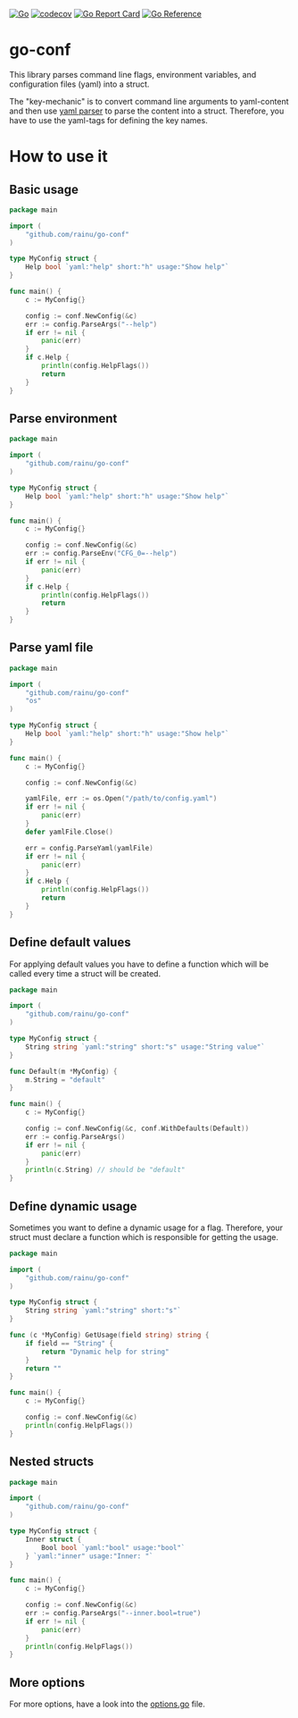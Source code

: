 [![Go](https://github.com/rainu/go-conf/actions/workflows/build.yml/badge.svg)](https://github.com/rainu/go-conf/actions/workflows/build.yml)
[![codecov](https://codecov.io/gh/rainu/go-conf/branch/main/graph/badge.svg)](https://codecov.io/gh/rainu/go-conf)
[![Go Report Card](https://goreportcard.com/badge/github.com/rainu/go-conf)](https://goreportcard.com/report/github.com/rainu/go-conf)
[![Go Reference](https://pkg.go.dev/badge/github.com/rainu/go-conf.svg)](https://pkg.go.dev/github.com/rainu/go-conf)

# go-conf

This library parses command line flags, environment variables, and configuration files (yaml) into a struct.

The "key-mechanic" is to convert command line arguments to yaml-content and then use [yaml parser](github.com/goccy/go-yaml) to parse the content into a struct.
Therefore, you have to use the yaml-tags for defining the key names.

# How to use it

## Basic usage

```go
package main

import (
	"github.com/rainu/go-conf"
)

type MyConfig struct {
	Help bool `yaml:"help" short:"h" usage:"Show help"`
}

func main() {
	c := MyConfig{}

	config := conf.NewConfig(&c)
	err := config.ParseArgs("--help")
	if err != nil {
		panic(err)
	}
	if c.Help {
		println(config.HelpFlags())
		return
	}
}
```

## Parse environment

```go
package main

import (
	"github.com/rainu/go-conf"
)

type MyConfig struct {
	Help bool `yaml:"help" short:"h" usage:"Show help"`
}

func main() {
	c := MyConfig{}

	config := conf.NewConfig(&c)
	err := config.ParseEnv("CFG_0=--help")
	if err != nil {
		panic(err)
	}
	if c.Help {
		println(config.HelpFlags())
		return
	}
}
```

## Parse yaml file

```go
package main

import (
	"github.com/rainu/go-conf"
	"os"
)

type MyConfig struct {
	Help bool `yaml:"help" short:"h" usage:"Show help"`
}

func main() {
	c := MyConfig{}

	config := conf.NewConfig(&c)

	yamlFile, err := os.Open("/path/to/config.yaml")
	if err != nil {
		panic(err)
	}
	defer yamlFile.Close()

	err = config.ParseYaml(yamlFile)
	if err != nil {
		panic(err)
	}
	if c.Help {
		println(config.HelpFlags())
		return
	}
}
```

## Define default values

For applying default values you have to define a function which will be called every time a struct will be created.

```go
package main

import (
	"github.com/rainu/go-conf"
)

type MyConfig struct {
	String string `yaml:"string" short:"s" usage:"String value"`
}

func Default(m *MyConfig) {
	m.String = "default"
}

func main() {
	c := MyConfig{}

	config := conf.NewConfig(&c, conf.WithDefaults(Default))
	err := config.ParseArgs()
	if err != nil {
		panic(err)
	}
	println(c.String) // should be "default"
}
```

## Define dynamic usage

Sometimes you want to define a dynamic usage for a flag. Therefore, your struct must declare a function which is responsible for getting the usage.

```go
package main

import (
	"github.com/rainu/go-conf"
)

type MyConfig struct {
	String string `yaml:"string" short:"s"`
}

func (c *MyConfig) GetUsage(field string) string {
	if field == "String" {
		return "Dynamic help for string"
	}
	return ""
}

func main() {
	c := MyConfig{}

	config := conf.NewConfig(&c)
	println(config.HelpFlags())
}
```

## Nested structs

```go
package main

import (
	"github.com/rainu/go-conf"
)

type MyConfig struct {
	Inner struct {
		Bool bool `yaml:"bool" usage:"bool"`
	} `yaml:"inner" usage:"Inner: "`
}

func main() {
	c := MyConfig{}

	config := conf.NewConfig(&c)
	err := config.ParseArgs("--inner.bool=true")
	if err != nil {
		panic(err)
	}
	println(config.HelpFlags())
}
```

## More options

For more options, have a look into the [options.go](./options.go) file.